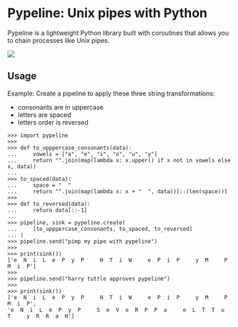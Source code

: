 # Pypeline: Unix pipes with Python
Pypeline is a lightweight Python library built with coroutines that allows you to chain processes like Unix pipes.

![](http://www.chrisyandall.com/history/baycity_pipe_1977_cYa.jpg)

## Usage
Example: Create a pipeline to apply these three string transformations:
- consonants are in uppercase
- letters are spaced
- letters order is reversed
```
>>> import pypeline
>>>
>>> def to_upppercase_consonants(data):
...     vowels = ["a", "e", "i", "o", "u", "y"]
...     return "".join(map(lambda x: x.upper() if x not in vowels else x, data))
...
>>> to_spaced(data):
...     space = "  "
...     return "".join(map(lambda x: x + "  ", data))[:-(len(space))]
>>>
>>> def to_reversed(data):
...     return data[::-1]
...
>>> pipeline, sink = pypeline.create(
...     [to_upppercase_consonants, to_spaced, to_reversed]
... )
>>> pipeline.send("pimp my pipe with pypeline")
>>>
>>> print(sink())
['e  N  i  L  e  P  y  P     H  T  i  W     e  P  i  P     y  M     P  M  i  P']
>>>
>>> pipeline.send("harry tuttle approves pypeline")
>>>
>>> print(sink())
['e  N  i  L  e  P  y  P     H  T  i  W     e  P  i  P     y  M     P  M  i  P',
'e  N  i  L  e  P  y  P     S  e  V  o  R  P  P  a     e  L  T  T  u  T     y  R  R  a  H']
```
